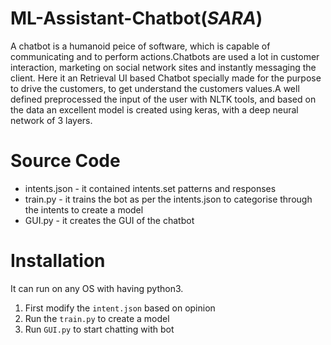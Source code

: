 # ML-Assistant-Chatbot(*SARA*)
A chatbot is a humanoid peice of software, which is capable of communicating and to perform actions.Chatbots are used a lot in customer interaction, marketing on social network sites and instantly messaging the client. Here it an Retrieval UI based Chatbot specially made for the purpose to drive the customers, to get understand the customers values.A well defined preprocessed the input of the user with NLTK tools, and based on the data an excellent model is created using keras, with a deep neural network of 3 layers.

# Source Code
 - intents.json - it contained intents.set patterns and responses
 - train.py - it trains the bot as per the intents.json to categorise through the intents to create a model
 - GUI.py - it creates the GUI of the chatbot 

# Installation
It can run on any OS with having python3.
 1. First modify the `intent.json` based on opinion
 2. Run the `train.py` to create a model
 3. Run `GUI.py` to start chatting with bot

